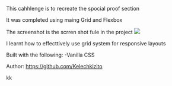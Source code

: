 This cahhlenge is to recreate the spocial proof section

It was completed using maing Grid and Flexbox

The screenshot is the scrren shot fule in the project 
![](./Screenshot(10).png)

I learnt how to effecttively use grid system for responsive layouts

Built with the following:
-Vanilla CSS

Author: https://github.com/Kelechkizito

kk